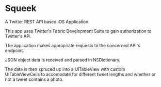 # Squeek
A Twitter REST API based iOS Application

This app uses Twitter's Fabric Development Suite to gain authorization to Twitter's API.

The application makes appropriate requests to the concerned API's endpoint.

JSON object data is received and parsed in NSDictionary.

The data is then spruced up into a UITableView with custom UITableViewCells to accomodate for different tweet lengths
and whether or not a tweet contains a photo.
